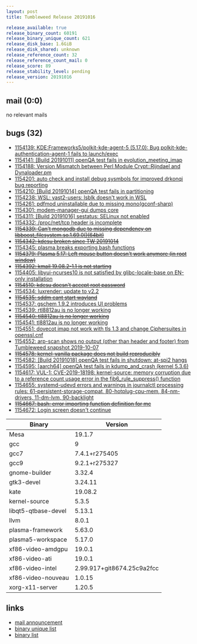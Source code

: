 ```yaml
---
layout: post
title: Tumbleweed Release 20191016

release_available: true
release_binary_count: 60191
release_binary_unique_count: 621
release_disk_base: 1.6GiB
release_disk_shared: unknown
release_reference_count: 32
release_reference_count_mail: 0
release_score: 89
release_stability_level: pending
release_version: 20191016
---
```


## mail (0:0)

no relevant mails

## bugs (32)

<!--more-->

- [1154139: KDE:Frameworks5/polkit-kde-agent-5 (5.17.0): Bug polkit-kde-authentication-agent-1 fails to launch/exec](https://bugzilla.opensuse.org/show_bug.cgi?id=1154139)
- [1154141: \[Build 20191011\] openQA test fails in evolution_meeting_imap](https://bugzilla.opensuse.org/show_bug.cgi?id=1154141)
- [1154188: Version Mismatch between Perl Module Crypt::Rijndael and Dynaloader.pm](https://bugzilla.opensuse.org/show_bug.cgi?id=1154188)
- [1154201: auto check and install debug sysmbols for improved drkonqi bug reporting](https://bugzilla.opensuse.org/show_bug.cgi?id=1154201)
- [1154210: \[Build 20191014\] openQA test fails in partitioning](https://bugzilla.opensuse.org/show_bug.cgi?id=1154210)
- [1154238: WSL: yast2-users: lsblk doesn't work in WSL](https://bugzilla.opensuse.org/show_bug.cgi?id=1154238)
- [1154261: pdfmod uninstallable due to missing mono(gconf-sharp)](https://bugzilla.opensuse.org/show_bug.cgi?id=1154261)
- [1154301: modem-manager-gui dumps core](https://bugzilla.opensuse.org/show_bug.cgi?id=1154301)
- [1154311: \[Build 20191016\] sestatus: SELinux not enabled](https://bugzilla.opensuse.org/show_bug.cgi?id=1154311)
- [1154332: /proc/net/tcp header is incomplete](https://bugzilla.opensuse.org/show_bug.cgi?id=1154332)
- ~~[1154339: Can't mongodb due to missing dependency on libboost_filesystem.so.1.69.0()(64bit)](https://bugzilla.opensuse.org/show_bug.cgi?id=1154339)~~
- ~~[1154342: kdesu broken since TW 20191014](https://bugzilla.opensuse.org/show_bug.cgi?id=1154342)~~
- [1154345: plasma breaks exporting bash functions](https://bugzilla.opensuse.org/show_bug.cgi?id=1154345)
- ~~[1154379: Plasma 5.17: Left mouse button doesn't work anymore (in root window)](https://bugzilla.opensuse.org/show_bug.cgi?id=1154379)~~
- ~~[1154392: kmail  19.08.2-1.1 is not starting](https://bugzilla.opensuse.org/show_bug.cgi?id=1154392)~~
- [1154405: libyui-ncurses10 is not satisfied by glibc-locale-base on EN-only installation](https://bugzilla.opensuse.org/show_bug.cgi?id=1154405)
- ~~[1154510: kdesu doesn't accept root password](https://bugzilla.opensuse.org/show_bug.cgi?id=1154510)~~
- [1154534: luxrender: update to v2.2](https://bugzilla.opensuse.org/show_bug.cgi?id=1154534)
- ~~[1154535: sddm cant start wayland](https://bugzilla.opensuse.org/show_bug.cgi?id=1154535)~~
- [1154537: gschem 1.9.2 introduces UI problems](https://bugzilla.opensuse.org/show_bug.cgi?id=1154537)
- [1154539: rtl8812au is no longer working](https://bugzilla.opensuse.org/show_bug.cgi?id=1154539)
- ~~[1154540: tl8812au is no longer working](https://bugzilla.opensuse.org/show_bug.cgi?id=1154540)~~
- [1154541: tl8812au is no longer working](https://bugzilla.opensuse.org/show_bug.cgi?id=1154541)
- [1154551: dovecot imap not work with tls 1.3 and change Ciphersuites in openssl.cnf](https://bugzilla.opensuse.org/show_bug.cgi?id=1154551)
- [1154552: arp-scan shows no output (other than header and footer) from Tumbleweed snapshot 2019-10-07](https://bugzilla.opensuse.org/show_bug.cgi?id=1154552)
- ~~[1154578: kernel-vanilla package does not build reproducibly](https://bugzilla.opensuse.org/show_bug.cgi?id=1154578)~~
- [1154582: \[Build 20191018\] openQA test fails in shutdown: at-spi2 hangs](https://bugzilla.opensuse.org/show_bug.cgi?id=1154582)
- [1154595: \[aarch64\] openQA test fails in kdump_and_crash (kernel 5.3.6)](https://bugzilla.opensuse.org/show_bug.cgi?id=1154595)
- [1154617: VUL-1: CVE-2019-18198: kernel-source: memory corruption due to a reference count usage error in the fib6_rule_suppress() function](https://bugzilla.opensuse.org/show_bug.cgi?id=1154617)
- [1154655: systemd-udevd errors and warnings in journalctl processing rules: 61-persistent-storage-compat, 80-hotplug-cpu-mem, 84-nm-drivers, 11-dm-lvm, 90-backlight](https://bugzilla.opensuse.org/show_bug.cgi?id=1154655)
- ~~[1154667: bash: error importing function definition for mc](https://bugzilla.opensuse.org/show_bug.cgi?id=1154667)~~
- [1154672: Login screen doesn't continue](https://bugzilla.opensuse.org/show_bug.cgi?id=1154672)

Binary | Version
--- | ---
Mesa | 19.1.7
gcc | 9
gcc7 | 7.4.1+r275405
gcc9 | 9.2.1+r275327
gnome-builder | 3.32.4
gtk3-devel | 3.24.11
kate | 19.08.2
kernel-source | 5.3.5
libqt5-qtbase-devel | 5.13.1
llvm | 8.0.1
plasma-framework | 5.63.0
plasma5-workspace | 5.17.0
xf86-video-amdgpu | 19.0.1
xf86-video-ati | 19.0.1
xf86-video-intel | 2.99.917+git8674.25c9a2fcc
xf86-video-nouveau | 1.0.15
xorg-x11-server | 1.20.5

## links

- [mail announcement](https://lists.opensuse.org/opensuse-factory/2019-10/msg00176.html)
- [binary unique list](http://download.opensuse.org/history/20191016/rpm.unique.list)
- [binary list](http://download.opensuse.org/history/20191016/rpm.list)
